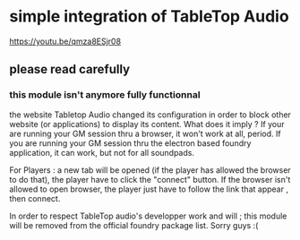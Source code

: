 # simple integration of TableTop Audio

https://youtu.be/qmza8ESjr08

## please read carefully

### this module isn't anymore fully functionnal

the website Tabletop Audio changed its configuration in order to block other website (or applications) to display its content.
What does it imply ?
If your are running your GM session thru a browser, it won't work at all, period.
If you are running your GM session thru the electron based foundry application, it can work, but not for all soundpads.

For Players : a new tab will be opened (if the player has allowed the browser to do that), the player have to click the "connect" button. If the browser isn't allowed to open browser, the player just have to follow the link that appear , then connect.

In order to respect TableTop audio's developper work and will ; this module will be removed from the official foundry package list. Sorry guys :( 
